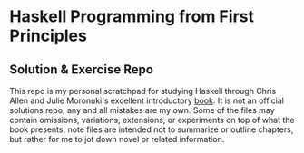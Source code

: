 # Haskell Programming from First Principles

## Solution & Exercise Repo

This repo is my personal scratchpad for studying Haskell through Chris Allen and Julie Moronuki's excellent introductory [book](http://haskellbook.com/). It is not an official solutions repo; any and all mistakes are my own. Some of the files may contain omissions, variations, extensions, or experiments on top of what the book presents; note files are intended not to summarize or outline chapters, but rather for me to jot down novel or related information.
